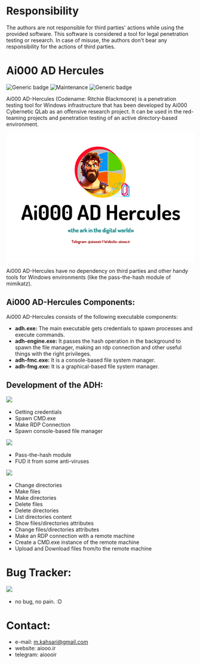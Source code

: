 # Responsibility
The authors are not responsible for third parties' actions while using the provided software. This software is considered a tool for legal penetration testing or research. In case of misuse, the authors don't bear any responsibility for the actions of third parties.

# Ai000 AD Hercules
![Generic badge](https://img.shields.io/badge/version-1.0.0-red.svg)
![Maintenance](https://img.shields.io/badge/Maintained%3F-yes-green.svg)
![Generic badge](https://img.shields.io/badge/Windows-Passed-blue.svg)

Ai000 AD-Hercules (Codename: Ritchie Blackmoore) is a penetration testing tool for Windows infrastructure that has been developed by Ai000 Cybernetic QLab as an offensive research project. It can be used in the red-teaming projects and penetration testing of an active directory-based environment.

<p align="center">
<img src="https://github.com/aiooord/hercules/blob/main/v1.1.0.PNG">
</p>

Ai000 AD-Hercules have no dependency on third parties and other handy tools for Windows environments (like the pass-the-hash module of mimikatz).

## Ai000 AD-Hercules Components:
Ai000 AD-Hercules consists of the following executable components:
- **adh.exe:** The main executable gets credentials to spawn processes and execute commands.
- **adh-engine.exe:** It passes the hash operation in the background to spawn the file manager, making an rdp connection and other useful things with the right privileges.
- **adh-fmc.exe:** It is a console-based file system manager.
- **adh-fmg.exe:** It is a graphical-based file system manager.

## Development of the ADH:
![](https://img.shields.io/static/v1?label=&message=adh.exe:&color=blue)
- Getting credentials
- Spawn CMD.exe
- Make RDP Connection
- Spawn console-based file manager

![](https://img.shields.io/static/v1?label=&message=adh-engine.exe:&color=blue)
- Pass-the-hash module
- FUD it from some anti-viruses

![](https://img.shields.io/static/v1?label=&message=adh-fmc.exe:&color=blue)
- Change directories
- Make files
- Make directories
- Delete files
- Delete directories
- List directories content
- Show files/directories attributes
- Change files/directories attributes
- Make an RDP connection with a remote machine
- Create a CMD.exe instance of the remote machine
- Upload and Download files from/to the remote machine
		
# Bug Tracker:
![](https://img.shields.io/static/v1?label=&message=pst-v1.0.0:&color=red)
- no bug, no pain. :D

# Contact:
- e-mail: m.kahsari@gmail.com
- website: aiooo.ir
- telegram: aioooir
